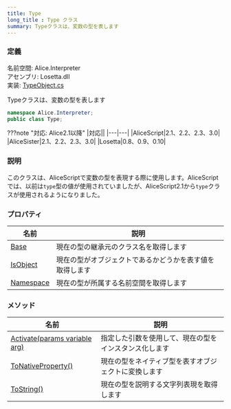 ```yaml
---
title: Type
long_title : Type クラス
summary: Typeクラスは、変数の型を表します
---
```


### 定義
名前空間: Alice.Interpreter<br/>
アセンブリ: Losetta.dll<br/>
実装: [TypeObject.cs](https://github.com/WSOFT-Project/Losetta/blob/master/Losetta/Objects/TypeObject.cs)

Typeクラスは、変数の型を表します

```cs title="AliceScript"
namespace Alice.Interpreter;
public class Type;
```

???note "対応: Alice2.1以降"
    |対応||
    |---|---|
    |AliceScript|2.1、2.2、2.3、3.0|
    |AliceSister|2.1、2.2、2.3、3.0|
    |Losetta|0.8、0.9、0.10|

### 説明
このクラスは、AliceScriptで変数の型を表現する際に使用します。AliceScriptでは、以前は`type`型の値が使用されていましたが、AliceScript2.1から`type`クラスが使用されるようになりました。

### プロパティ
|名前|説明|
|---|---|
|[Base](./base.md)|現在の型の継承元のクラス名を取得します|
|[IsObject](./isobject.md)|現在の型がオブジェクトであるかどうかを表す値を取得します|
|[Namespace](./namespace.md)|現在の型が所属する名前空間を取得します|

### メソッド
|名前|説明|
|---|---|
|[Activate(params variable arg)](./activate.md)|指定した引数を使用して、現在の型をインスタンス化します|
|[ToNativeProperty()](./tonativeproperty.md)|現在の型をネイティブ型を表すオブジェクトに変換します|
|[ToString()](./tostring.md)|現在の型を説明する文字列表現を取得します|